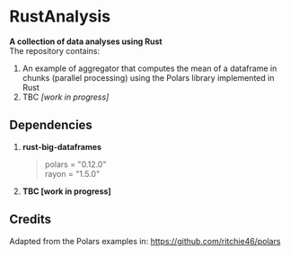 # RustAnalysis
__A collection of data analyses using Rust__<br>
The repository contains: 
1) An example of aggregator that computes the mean of a dataframe in chunks (parallel processing) using the Polars library implemented in Rust
2) TBC _[work in progress]_

## Dependencies
1) __rust-big-dataframes__ 
    > polars = "0.12.0"<br>
    > rayon = "1.5.0"
2) __TBC [work in progress]__

## Credits
Adapted from the Polars examples in: 
https://github.com/ritchie46/polars

